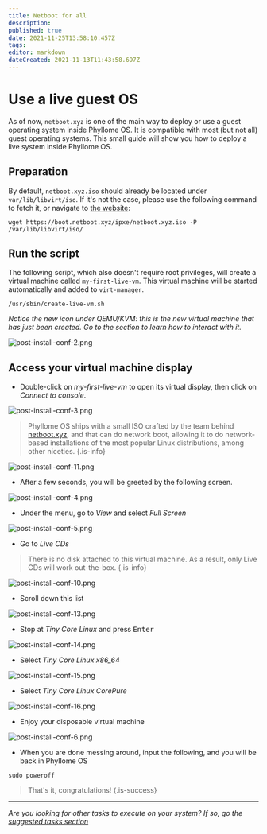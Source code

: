 ```yaml
---
title: Netboot for all
description: 
published: true
date: 2021-11-25T13:58:10.457Z
tags: 
editor: markdown
dateCreated: 2021-11-13T11:43:58.697Z
---
```


# Use a live guest OS

As of now, `netboot.xyz` is one of the main way to deploy or use a guest operating system inside Phyllome OS. It is compatible with most (but not all) guest operating systems. This small guide will show you how to deploy a live system inside Phyllome OS.

## Preparation

By default, `netboot.xyz.iso` should already be located under `var/lib/libvirt/iso`. If it's not the case, please use the following command to fetch it, or navigate to [the website](https://netboot.xyz/):

```
wget https://boot.netboot.xyz/ipxe/netboot.xyz.iso -P /var/lib/libvirt/iso/
```

## Run the script

The following script, which also doesn't require root privileges, will create a virtual machine called `my-first-live-vm`. This virtual machine will be started automatically and added to `virt-manager`.

```
/usr/sbin/create-live-vm.sh
```
*Notice the new icon under QEMU/KVM: this is the new virtual machine that has just been created. Go to the section to learn how to interact with it.*

![post-install-conf-2.png](/wiki/assets/post-launch/post-install-conf-2.png)

## Access your virtual machine display

* Double-click on *my-first-live-vm* to open its virtual display, then click on *Connect to console*. 

![post-install-conf-3.png](/wiki/assets/post-launch/post-install-conf-3.png)

> Phyllome OS ships with a small ISO crafted by the team behind [netboot.xyz](https://netboot.xyz/), and that can do network boot, allowing it to do network-based installations of the most popular Linux distributions, among other niceties.
{.is-info}

![post-install-conf-11.png](/wiki/assets/post-launch/post-install-conf-11.png)

* After a few seconds, you will be greeted by the following screen.  

![post-install-conf-4.png](/wiki/assets/post-launch/post-install-conf-4.png)

* Under the menu, go to *View* and select *Full Screen* 

![post-install-conf-5.png](/wiki/assets/post-launch/post-install-conf-5.png)

* Go to *Live CDs*

> There is no disk attached to this virtual machine. As a result, only Live CDs will work out-the-box.
{.is-info}

![post-install-conf-10.png](/wiki/assets/post-launch/post-install-conf-10.png)

* Scroll down this list

![post-install-conf-13.png](/wiki/assets/post-launch/post-install-conf-13.png)

* Stop at *Tiny Core Linux* and press <kbd>Enter</kbd>

![post-install-conf-14.png](/wiki/assets/post-launch/post-install-conf-14.png)

* Select *Tiny Core Linux x86_64*

![post-install-conf-15.png](/wiki/assets/post-launch/post-install-conf-15.png)

* Select *Tiny Core Linux CorePure*

![post-install-conf-16.png](/wiki/assets/post-launch/post-install-conf-16.png)

* Enjoy your disposable virtual machine 

![post-install-conf-6.png](/wiki/assets/post-launch/post-install-conf-6.png)

* When you are done messing around, input the following, and you will be back in Phyllome OS

```
sudo poweroff
```

> That's it, congratulations! 
{.is-success}

---

*Are you looking for other tasks to execute on your system? If so, go the [suggested tasks section](/gofurther)*

